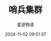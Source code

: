 ---
title: 哨兵集群
date: 2024-11-02 09:51:37
permalink: /pages/redis3/
categories:
  - 运维
  - Redis
tags:
  - Redis
author: 星途物语
---